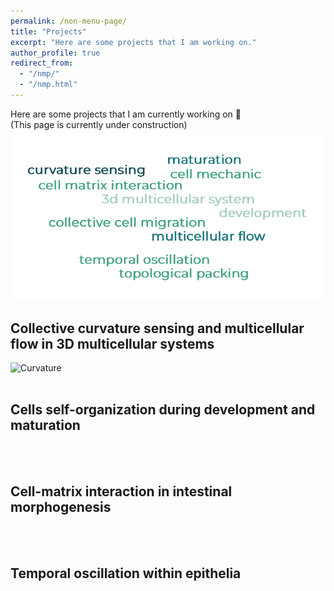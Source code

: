 ```yaml
---
permalink: /non-menu-page/
title: "Projects"
excerpt: "Here are some projects that I am working on."
author_profile: true
redirect_from: 
  - "/nmp/"
  - "/nmp.html"
---
```


Here are some projects that I am currently working on 💭 <br/>
(This page is currently under construction) <br/>
![Word Cloud](wordcloud.png)



## Collective curvature sensing and multicellular flow in 3D multicellular systems
![Curvature](cover1_without_title.jpg)
<br/>
<br/>

## Cells self-organization during development and maturation 
<br/>
<br/>

## Cell-matrix interaction in intestinal morphogenesis
<br/>
<br/>
  
## Temporal oscillation within epithelia
<br/>

